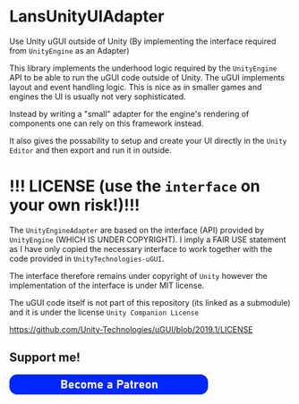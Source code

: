 # LansUnityUIAdapter
Use Unity uGUI outside of Unity (By implementing the interface required from `UnityEngine` as an Adapter)

This library implements the underhood logic required by the `UnityEngine` API to be able to run the uGUI code outside of Unity. The uGUI
implements layout and event handling logic. This is nice as in smaller games and engines the UI is usually not very sophisticated.

Instead by writing a "small" adapter for the engine's rendering of components one can rely on this framework instead.

It also gives the possability to setup and create your UI directly in the `Unity Editor` and then export and run it in outside.


# !!! LICENSE (use the `interface` on your own risk!)!!!

The `UnityEngineAdapter` are based on the interface (API) provided by `UnityEngine` (WHICH IS UNDER COPYRIGHT). I imply a 
FAIR USE statement as I have only copied the necessary interface to work together with the code provided in `UnityTechnologies-uGUI`.

The interface therefore remains under copyright of `Unity` however the implementation of the interface is under MIT license.

The uGUI code itself is not part of this repository (its linked as a submodule) and it is under the license `Unity Companion License`

https://github.com/Unity-Technologies/uGUI/blob/2019.1/LICENSE


## Support me!

[<img src="https://raw.githubusercontent.com/Lanboost/RandomStuff/master/patreon.png">](https://www.patreon.com/bePatron?u=53447812)